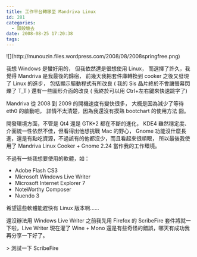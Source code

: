 ```yaml
---
title: 工作平台轉移至 Mandriva Linux
id: 281
categories:
  - 頭殼壞去
date: 2008-08-25 17:20:38
tags:
---
```


<div align="left">![](http://munouzin.files.wordpress.com/2008/08/2008springfree.png)
</div>

我想 Windows 是蠻好用的，
但我依然還是很想使用 Linux，
而選擇了許久，我覺得 Mandriva 是我最後的歸宿，
前幾天我把套件庫轉換到 cooker 之後又發現了 Linux 的進步，
包括顯示驅動程式有所改良 ( 我的 Sis 晶片終於不會讓螢幕閃爍了 T_T )
還有一些圖形介面的改良 ( 我終於可以用 Ctrl+左右鍵來快速跳字了)

Mandriva 從 2008 到 2009 的開機速度有變快很多，
大概是因為減少了等待 eth0 的啟動吧，
詳情不太清楚，因為我還沒有摸熟 bootchart 的使用方法 囧。

開發環境方面，不管是 Qt4 還是 GTK+2 都在不斷的進化，
KDE4 雖然穩定度、介面統一性依然不佳，但看得出他想挑戰 Mac 的野心，
Gnome 功能沒什麼長進，還是有點吃資源，不過該有的他都沒少，而且看起來很順眼，
所以最後我使用了 Mandriva Linux Cooker + Gnome 2.24 當作我的工作環境。

不過有一些我想要使用的軟體，如：

*   Adobe Flash CS3
*   Microsoft Windows Live Writer
*   Microsoft Internet Explorer 7
*   NoteWorthy Composer
*   Nuendo 3

希望這些軟體能趕快有 Linux 版本啊......

還沒辦法用 Windows Live Writer 之前我先用 Firefox 的 ScribeFire 套件將就一下啦，Live Writer 現在灌了 Wine + Mono 還是有些奇怪的錯誤，哪天有成功我再分享一下好了。

<div>> 測試一下 ScribeFire</div>